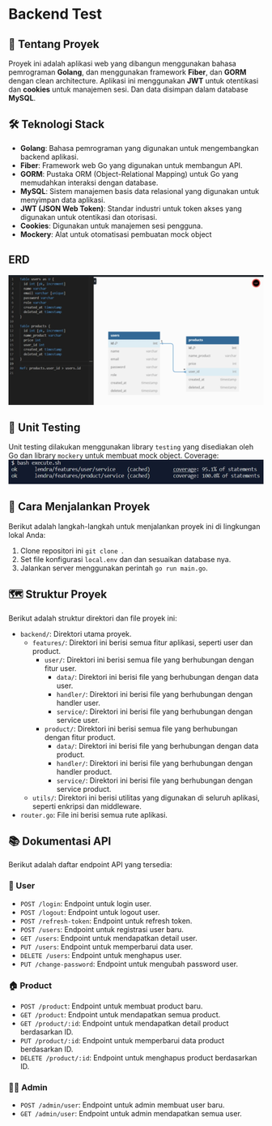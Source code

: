 # Backend Test

## 📑 Tentang Proyek
Proyek ini adalah aplikasi web yang dibangun menggunakan bahasa pemrograman **Golang**, dan menggunakan framework **Fiber**, dan **GORM** dengan clean architecture. Aplikasi ini menggunakan **JWT** untuk otentikasi dan **cookies** untuk manajemen sesi. Dan data disimpan dalam database **MySQL**.

## 🛠️ Teknologi Stack
- **Golang**: Bahasa pemrograman yang digunakan untuk mengembangkan backend aplikasi.
- **Fiber**: Framework web Go yang digunakan untuk membangun API.
- **GORM**: Pustaka ORM (Object-Relational Mapping) untuk Go yang memudahkan interaksi dengan database.
- **MySQL**: Sistem manajemen basis data relasional yang digunakan untuk menyimpan data aplikasi.
- **JWT (JSON Web Token)**: Standar industri untuk token akses yang digunakan untuk otentikasi dan otorisasi.
- **Cookies**: Digunakan untuk manajemen sesi pengguna.
- **Mockery**: Alat untuk otomatisasi pembuatan mock object

## ERD 
![ERD](docs/erd.png)

## 🧪 Unit Testing
Unit testing dilakukan menggunakan library `testing` yang disediakan oleh Go dan library `mockery` untuk membuat mock object. Coverage:
![testing](docs/screenshot-1713766773073.png)

## 🚀 Cara Menjalankan Proyek
Berikut adalah langkah-langkah untuk menjalankan proyek ini di lingkungan lokal Anda:

1. Clone repositori ini `git clone `.
3. Set file konfigurasi `local.env` dan dan sesuaikan database nya.
4. Jalankan server menggunakan perintah `go run main.go`.

## 🗺️ Struktur Proyek
Berikut adalah struktur direktori dan file proyek ini:

- `backend/`: Direktori utama proyek.
    - `features/`: Direktori ini berisi semua fitur aplikasi, seperti user dan product.
        - `user/`: Direktori ini berisi semua file yang berhubungan dengan fitur user.
            - `data/`: Direktori ini berisi file yang berhubungan dengan data user.
            - `handler/`: Direktori ini berisi file yang berhubungan dengan handler user.
            - `service/`: Direktori ini berisi file yang berhubungan dengan service user.
        - `product/`: Direktori ini berisi semua file yang berhubungan dengan fitur product.
            - `data/`: Direktori ini berisi file yang berhubungan dengan data product.
            - `handler/`: Direktori ini berisi file yang berhubungan dengan handler product.
            - `service/`: Direktori ini berisi file yang berhubungan dengan service product.
    - `utils/`: Direktori ini berisi utilitas yang digunakan di seluruh aplikasi, seperti enkripsi dan middleware.
- `router.go`: File ini berisi semua rute aplikasi.

## 📚 Dokumentasi API
Berikut adalah daftar endpoint API yang tersedia:

### 👤 User
- `POST /login`: Endpoint untuk login user.
- `POST /logout`: Endpoint untuk logout user.
- `POST /refresh-token`: Endpoint untuk refresh token.
- `POST /users`: Endpoint untuk registrasi user baru.
- `GET /users`: Endpoint untuk mendapatkan detail user.
- `PUT /users`: Endpoint untuk memperbarui data user.
- `DELETE /users`: Endpoint untuk menghapus user.
- `PUT /change-password`: Endpoint untuk mengubah password user.

### 🏠 Product
- `POST /product`: Endpoint untuk membuat product baru.
- `GET /product`: Endpoint untuk mendapatkan semua product.
- `GET /product/:id`: Endpoint untuk mendapatkan detail product berdasarkan ID.
- `PUT /product/:id`: Endpoint untuk memperbarui data product berdasarkan ID.
- `DELETE /product/:id`: Endpoint untuk menghapus product berdasarkan ID.

### 👮‍♂️ Admin
- `POST /admin/user`: Endpoint untuk admin membuat user baru.
- `GET /admin/user`: Endpoint untuk admin mendapatkan semua user.

